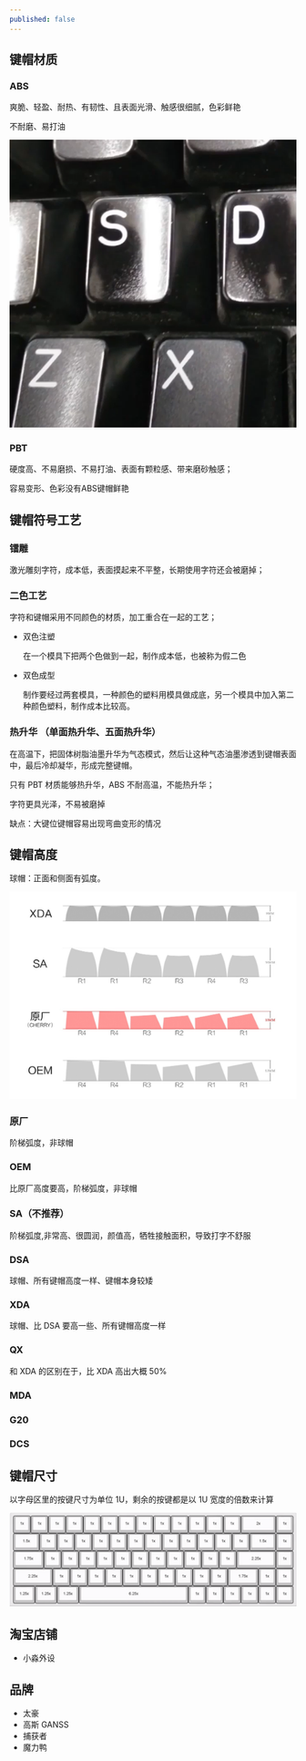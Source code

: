 ```yaml
---
published: false
---
```

## 键帽材质
### ABS
 爽脆、轻盈、耐热、有韧性、且表面光滑、触感很细腻，色彩鲜艳

 不耐磨、易打油

 ![打油](https://raw.githubusercontent.com/ooftf/Material/master/img/blog/1633853435(1).png)

### PBT
硬度高、不易磨损、不易打油、表面有颗粒感、带来磨砂触感；

容易变形、色彩没有ABS键帽鲜艳
## 键帽符号工艺
### 镭雕

激光雕刻字符，成本低，表面摸起来不平整，长期使用字符还会被磨掉；

### 二色工艺
字符和键帽采用不同颜色的材质，加工重合在一起的工艺；


* 双色注塑
  
  在一个模具下把两个色做到一起，制作成本低，也被称为假二色

* 双色成型

  制作要经过两套模具，一种颜色的塑料用模具做成底，另一个模具中加入第二种颜色塑料，制作成本比较高。


### 热升华 （单面热升华、五面热升华）

在高温下，把固体树脂油墨升华为气态模式，然后让这种气态油墨渗透到键帽表面中，最后冷却凝华，形成完整键帽。

只有 PBT 材质能够热升华，ABS 不耐高温，不能热升华；

字符更具光泽，不易被磨掉

缺点：大键位键帽容易出现弯曲变形的情况


## 键帽高度

球帽：正面和侧面有弧度。

![](https://raw.githubusercontent.com/ooftf/Material/master/img/blog/1633858441(1).png)

### 原厂

阶梯弧度，非球帽

### OEM

比原厂高度要高，阶梯弧度，非球帽

### SA（不推荐）

阶梯弧度,非常高、很圆润，颜值高，牺牲接触面积，导致打字不舒服

### DSA

球帽、所有键帽高度一样、键帽本身较矮

### XDA

球帽、比 DSA 要高一些、所有键帽高度一样

### QX 

和 XDA 的区别在于，比 XDA 高出大概 50% 

### MDA 

### G20
### DCS


## 键帽尺寸

以字母区里的按键尺寸为单位 1U，剩余的按键都是以 1U 宽度的倍数来计算

![](https://raw.githubusercontent.com/ooftf/Material/master/img/blog/1633855200(1).png)


## 淘宝店铺

* 小淼外设

## 品牌

* 太豪
* 高斯 GANSS
* 捕获者
* 魔力鸭